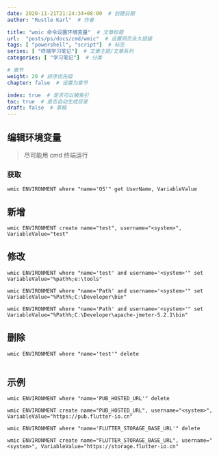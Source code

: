 ```yaml
---
date: 2020-11-21T21:24:34+08:00  # 创建日期
author: "Rustle Karl"  # 作者

title: "wmic 命令设置环境变量"  # 文章标题
url:  "posts/ps/docs/cmd/wmic"  # 设置网页永久链接
tags: [ "powershell", "script"]  # 标签
series: [ "终端学习笔记"]  # 文章主题/文章系列
categories: [ "学习笔记"]  # 分类

# 章节
weight: 20 # 排序优先级
chapter: false  # 设置为章节

index: true  # 是否可以被索引
toc: true  # 是否自动生成目录
draft: false  # 草稿
---
```


## 编辑环境变量

> 尽可能用 cmd 终端运行

### 获取

```shell
wmic ENVIRONMENT where "name='OS'" get UserName, VariableValue
```

## 新增

```shell
wmic ENVIRONMENT create name="test", username="<system>", VariableValue="test"
```

## 修改

```shell
wmic ENVIRONMENT where "name='test' and username='<system>'" set VariableValue="%path%;e:\tools"
```

```shell
wmic ENVIRONMENT where "name='Path' and username='<system>'" set VariableValue="%Path%;C:\Developer\bin"
```

```shell
wmic ENVIRONMENT where "name='Path' and username='<system>'" set VariableValue="%Path%;C:\Developer\apache-jmeter-5.2.1\bin"
```

## 删除

```shell
wmic ENVIRONMENT where "name='test'" delete
```

```shell

```

## 示例

```shell
wmic ENVIRONMENT where "name='PUB_HOSTED_URL'" delete
```

```shell
wmic ENVIRONMENT create name="PUB_HOSTED_URL", username="<system>", VariableValue="https://pub.flutter-io.cn"
```

```shell
wmic ENVIRONMENT where "name='FLUTTER_STORAGE_BASE_URL'" delete
```

```shell
wmic ENVIRONMENT create name="FLUTTER_STORAGE_BASE_URL", username="<system>", VariableValue="https://storage.flutter-io.cn"
```

```shell

```

```shell

```
